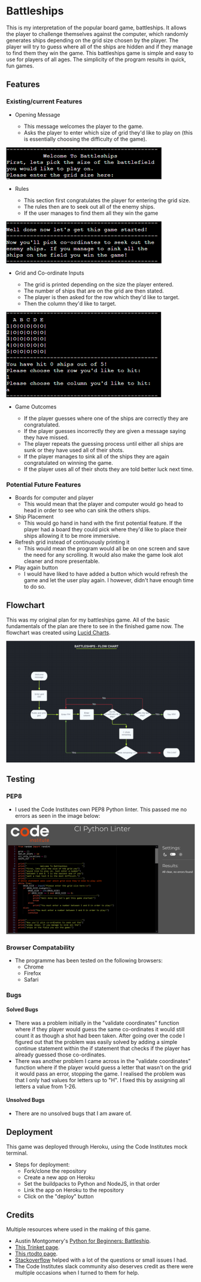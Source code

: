 # Battleships

This is my interpretation of the popular board game, battleships. It allows the player to challenge themselves against the computer, which randomly generates ships depending on the grid size chosen by the player. The player will try to guess where all of the ships are hidden and if they manage to find them they win the game.
This battleships game is simple and easy to use for players of all ages. The simplicity of the program results in quick, fun games.

## Features

### Existing/current Features

* Opening Message

    * This message welcomes the player to the game.
    * Asks the player to enter which size of grid they'd like to play on (this is essentially choosing the difficulty of the game).

![opening message](/assets/images/welcome-message.png)

* Rules

    * This section first congratulates the player for entering the grid size.
    * The rules then are to seek out all of the enemy ships.
    * If the user manages to find them all they win the game 

![rules message](/assets/images/rules-message.png)

* Grid and Co-ordinate Inputs

    * The grid is printed depending on the size the player entered.
    * The number of ships that are on the grid are then stated. 
    * The player is then asked for the row which they'd like to target.
    * Then the column they'd like to target.

![grid and inputs](/assets/images/grid-and-inputs.png)

* Game Outcomes 

    * If the player guesses where one of the ships are correctly they are congratulated.
    * If the player guesses incorrectly they are given a message saying they have missed.
    * The player repeats the guessing process until either all ships are sunk or they have used all of their shots.
    * If the player manages to sink all of the ships they are again congratulated on winning the game.
    * If the player uses all of their shots they are told better luck next time.

### Potential Future Features

* Boards for computer and player
    * This would mean that the player and computer would go head to head in order to see who can sink the others ships.
* Ship Placement
    * This would go hand in hand with the first potential feature. If the player had a board they could pick where they'd like to place their ships allowing it to be more immersive.
* Refresh grid instead of continuously printing it
    * This would mean the program would all be on one screen and save the need for any scrolling. It would also make the game look alot cleaner and more presentable.
* Play again button
    * I would have liked to have added a button which would refresh the game and let the user play again. I however, didn't have enough time to do so.

## Flowchart

This was my original plan for my battleships game. All of the basic fundamentals of the plan are there to see in the finished game now. The flowchart was created using [Lucid Charts](https://www.lucidchart.com/pages/).

![flowchart](/assets/images/flowchart.png)

## Testing 

### PEP8

* I used the Code Institutes own PEP8 Python linter. This passed me no errors as seen in the image below:

![PEP8](/assets/images/PEP8.png)

### Browser Compatability

* The programme has been tested on the following browsers:
    * Chrome
    * Firefox
    * Safari

### Bugs 

#### Solved Bugs

* There was a problem initially in the "validate coordinates" function where if they player would guess the same co-ordinates it would still count it as though a shot had been taken. After going over the code I figured out that the problem was easily solved by adding a simple continue statement within the if statement that checks if the player has already guessed those co-ordinates.
* There was another problem I came across in the "validate coordinates" function where if the player would guess a letter that wasn't on the grid it would pass an error, stopping the game. I realised the problem was that I only had values for letters up to "H". I fixed this by assigning all letters a value from 1-26.

#### Unsolved Bugs

* There are no unsolved bugs that I am aware of.

## Deployment

This game was deployed through Heroku, using the Code Institutes mock terminal.

* Steps for deployment:
    * Fork/clone the repository
    * Create a new app on Heroku
    * Set the buildpacks to Python and NodeJS, in that order
    * Link the app on Heroku to the repository
    * Click on the "deploy" button


## Credits

Multiple resources where used in the making of this game.

* Austin Montgomery's [Python for Beginners: Battleship](https://bigmonty12.github.io/battleship).
* [This Trinket page](https://trinket.io/python/051179b6d3).
* [This rtodto page](https://rtodto.net/a-simple-battleship-python-script/).
* [Stackoverflow](https://stackoverflow.com/) helped with a lot of the questions or small issues I had.
* The Code Institutes slack community also deserves credit as there were multiple occasions when I turned to them for help.
